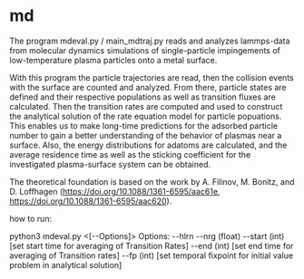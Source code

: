 # md
The program mdeval.py / main_mdtraj.py reads and analyzes lammps-data from molecular dynamics simulations of single-particle impingements of low-temperature plasma particles onto a metal surface.

With this program the particle trajectories are read, then the collision events with the surface are counted and analyzed.
From there, particle states are defined and their respective populations as well as transition fluxes are calculated.
Then the transition rates are computed and used to construct the analytical solution of the rate equation model for particle popuations. This enables us to make long-time predictions for the adsorbed particle number to gain a better understanding of the behavior of plasmas near a surface.
Also, the energy distributions for adatoms are calculated, and the average residence time as well as the sticking coefficient for the investigated plasma-surface system can be obtained.

The theoretical foundation is based on the work by A. Filinov, M. Bonitz, and D. Loffhagen (https://doi.org/10.1088/1361-6595/aac61e, https://doi.org/10.1088/1361-6595/aac620).

how to run:

python3 mdeval.py <Angle> <Temperature> <[--Options]>
                       Options:    --hlrn
                                   --nrg (float)
                                   --start (int) [set start time for averaging of Transition Rates]
                                   --end (int) [set end time for averaging of Transition rates]
                                   --fp (int) [set temporal fixpoint for initial value problem in analytical solution]
